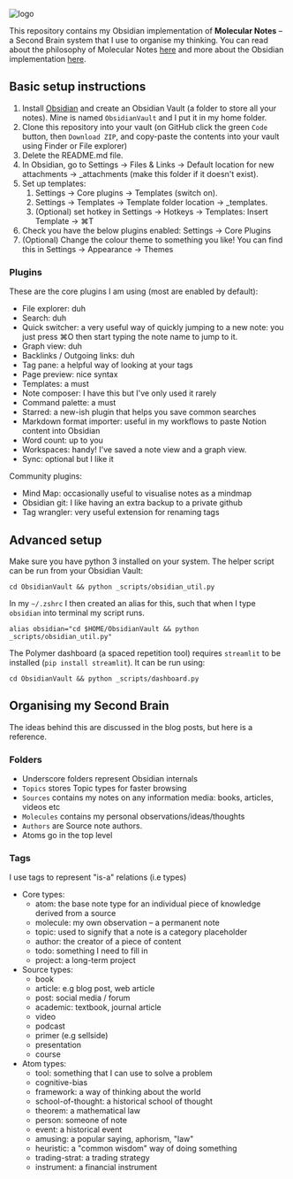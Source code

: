 ![logo](http://reasonabledeviations.com/assets/images/secondbrain1/logo_big.png)

This repository contains my Obsidian implementation of **Molecular Notes** – a Second Brain system that I use to organise my thinking. You can read about the philosophy of Molecular Notes [here](https://reasonabledeviations.com/2022/04/18/molecular-notes-part-1/) and more about the Obsidian implementation [here]([here](https://reasonabledeviations.com/2022/06/12/molecular-notes-part-2/)).


## Basic setup instructions

1. Install [Obsidian](https://obsidian.md/) and create an Obsidian Vault (a folder to store all your notes). Mine is named `ObsidianVault` and I put it in my home folder.
2. Clone this repository into your vault (on GitHub click the green `Code` button, then `Download ZIP`, and copy-paste the contents into your vault using Finder or File explorer)
3. Delete the README.md file.
4. In Obsidian, go to Settings -> Files & Links -> Default location for new attachments -> _attachments  (make this folder if it doesn't exist).
5. Set up templates:
	1. Settings -> Core plugins -> Templates (switch on). 
	2. Settings -> Templates -> Template folder location -> _templates.
	3. (Optional) set hotkey in Settings -> Hotkeys -> Templates: Insert Template -> ⌘T
6. Check you have the below plugins enabled: Settings -> Core Plugins
7. (Optional) Change the colour theme to something you like! You can find this in Settings -> Appearance -> Themes


### Plugins

These are the core plugins I am using (most are enabled by default):

- File explorer: duh
- Search: duh 
- Quick switcher: a very useful way of quickly jumping to a new note: you just press ⌘O then start typing the note name to jump to it.
- Graph view: duh
- Backlinks / Outgoing links: duh
- Tag pane: a helpful way of looking at your tags
- Page preview: nice syntax
- Templates: a must
- Note composer: I have this but I've only used it rarely
- Command palette: a must
- Starred: a new-ish plugin that helps you save common searches
- Markdown format importer: useful in my workflows to paste Notion content into Obsidian
- Word count: up to you
- Workspaces: handy! I've saved a note view and a graph view.
- Sync: optional but I like it


Community plugins:

- Mind Map: occasionally useful to visualise notes as a mindmap
- Obsidian git: I like having an extra backup to a private github
- Tag wrangler: very useful extension for renaming tags


## Advanced setup

Make sure you have python 3 installed on your system. The helper script can be run from your Obsidian Vault:

```
cd ObsidianVault && python _scripts/obsidian_util.py
```

In my `~/.zshrc` I then created an alias for this, such that when I type `obsidian` into terminal my script runs. 

```
alias obsidian="cd $HOME/ObsidianVault && python _scripts/obsidian_util.py"
```

The Polymer dashboard (a spaced repetition tool) requires `streamlit` to be installed (`pip install streamlit`). It can be run using:

```
cd ObsidianVault && python _scripts/dashboard.py
```



## Organising my Second Brain

The ideas behind this are discussed in the blog posts, but here is a reference.

### Folders

- Underscore folders represent Obsidian internals
- `Topics` stores Topic types for faster browsing
- `Sources` contains my notes on any information media: books, articles, videos etc
- `Molecules` contains my personal observations/ideas/thoughts
- `Authors` are Source note authors.
- Atoms go in the top level

### Tags

I use tags to represent "is-a" relations (i.e types)

- Core types:
	- atom: the base note type for an individual piece of knowledge derived from a source
	- molecule: my own observation – a permanent note
	- topic: used to signify that a note is a category placeholder
	- author: the creator of a piece of content
	- todo: something I need to fill in
	- project: a long-term project
- Source types:
	- book
	- article: e.g blog post, web article
	- post: social media / forum
	- academic: textbook, journal article
	- video
	- podcast
	- primer (e.g sellside)
	- presentation
	- course 
- Atom types:
	- tool: something that I can use to solve a problem
	- cognitive-bias
	- framework: a way of thinking about the world
	- school-of-thought: a historical school of thought
	- theorem: a mathematical law
	- person: someone of note
	- event: a historical event
	- amusing: a popular saying, aphorism, "law"
	- heuristic: a "common wisdom" way of doing something
	- trading-strat: a trading strategy
	- instrument: a financial instrument

